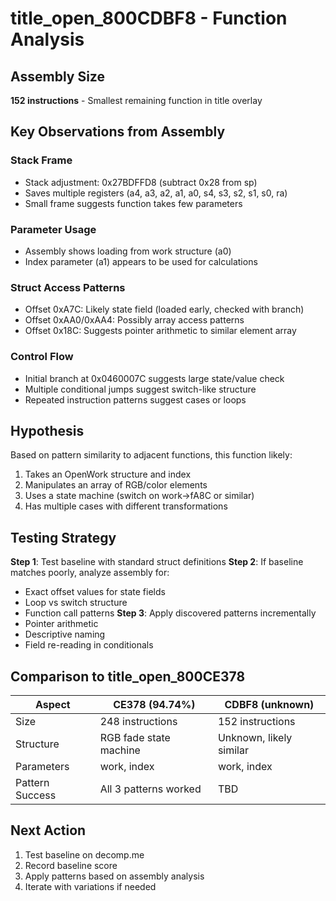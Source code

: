 # title_open_800CDBF8 - Function Analysis

## Assembly Size
**152 instructions** - Smallest remaining function in title overlay

## Key Observations from Assembly

### Stack Frame
- Stack adjustment: 0x27BDFFD8 (subtract 0x28 from sp)
- Saves multiple registers (a4, a3, a2, a1, a0, s4, s3, s2, s1, s0, ra)
- Small frame suggests function takes few parameters

### Parameter Usage
- Assembly shows loading from work structure (a0)
- Index parameter (a1) appears to be used for calculations

### Struct Access Patterns
- Offset 0xA7C: Likely state field (loaded early, checked with branch)
- Offset 0xAA0/0xAA4: Possibly array access patterns
- Offset 0x18C: Suggests pointer arithmetic to similar element array

### Control Flow
- Initial branch at 0x0460007C suggests large state/value check
- Multiple conditional jumps suggest switch-like structure
- Repeated instruction patterns suggest cases or loops

## Hypothesis

Based on pattern similarity to adjacent functions, this function likely:
1. Takes an OpenWork structure and index
2. Manipulates an array of RGB/color elements
3. Uses a state machine (switch on work->fA8C or similar)
4. Has multiple cases with different transformations

## Testing Strategy

**Step 1**: Test baseline with standard struct definitions
**Step 2**: If baseline matches poorly, analyze assembly for:
   - Exact offset values for state fields
   - Loop vs switch structure
   - Function call patterns
**Step 3**: Apply discovered patterns incrementally
   - Pointer arithmetic
   - Descriptive naming
   - Field re-reading in conditionals

## Comparison to title_open_800CE378

| Aspect | CE378 (94.74%) | CDBF8 (unknown) |
|--------|---|---|
| Size | 248 instructions | 152 instructions |
| Structure | RGB fade state machine | Unknown, likely similar |
| Parameters | work, index | work, index |
| Pattern Success | All 3 patterns worked | TBD |

## Next Action

1. Test baseline on decomp.me
2. Record baseline score
3. Apply patterns based on assembly analysis
4. Iterate with variations if needed
